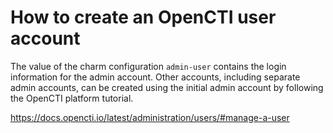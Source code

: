 # How to create an OpenCTI user account

The value of the charm configuration `admin-user` contains the login information
for the admin account. Other accounts, including separate admin accounts, can 
be created using the initial admin account by following the OpenCTI platform
tutorial.

https://docs.opencti.io/latest/administration/users/#manage-a-user
